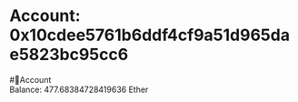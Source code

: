 
Account: 0x10cdee5761b6ddf4cf9a51d965dae5823bc95cc6
===================================================
  
#📜Account  
Balance: 477.68384728419636 Ether